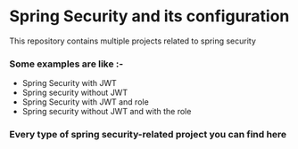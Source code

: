 # Spring Security and its configuration

This repository contains multiple projects related to spring security 

  ### Some examples are like :- 
- Spring Security with JWT
- Spring security without JWT
- Spring Security with JWT and role
- Spring security without JWT and with the role

<h3>Every type of spring security-related project you can find here</h3>
